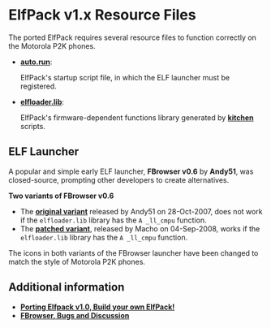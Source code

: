 ElfPack v1.x Resource Files
===========================

The ported ElfPack requires several resource files to function correctly on the Motorola P2K phones.

* **[auto.run](auto.run)**:

  ElfPack's startup script file, in which the ELF launcher must be registered.

* **[elfloader.lib](elfloader.lib)**:

  ElfPack's firmware-dependent functions library generated by **[kitchen](../../tool/kitchen/)** scripts.

## ELF Launcher

A popular and simple early ELF launcher, **FBrowser v0.6** by **Andy51**, was closed-source, prompting other developers to create alternatives.

**Two variants of FBrowser v0.6**

* The **[original variant](FBrowser.elf)** released by Andy51 on 28-Oct-2007, does not work if the `elfloader.lib` library has the `A _ll_cmpu` function.
* The **[patched variant](FBrowser/FBrowser.elf)**, released by Macho on 04-Sep-2008, works if the `elfloader.lib` library has the `A _ll_cmpu` function.

The icons in both variants of the FBrowser launcher have been changed to match the style of Motorola P2K phones.

## Additional information

* **[Porting Elfpack v1.0, Build your own ElfPack!](https://forum.motofan.ru/index.php?showtopic=129128)**
* **[FBrowser, Bugs and Discussion](https://forum.motofan.ru/index.php?showtopic=131658)**
